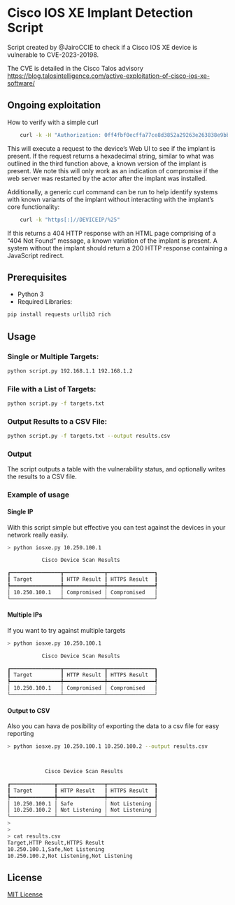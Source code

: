 # Cisco IOS XE Implant Detection Script

Script created by @JairoCCIE to check if a Cisco IOS XE device is vulnerable to CVE-2023-20198.

The CVE is detailed in the Cisco Talos advisory 
https://blog.talosintelligence.com/active-exploitation-of-cisco-ios-xe-software/

## Ongoing exploitation
How to verify with a simple curl

``` bash
    curl -k -H "Authorization: 0ff4fbf0ecffa77ce8d3852a29263e263838e9bb" -X POST "https[:]//DEVICEIP/webui/logoutconfirm.html?logon_hash=1" 
```

This will execute a request to the device’s Web UI to see if the implant is present. If the request returns a hexadecimal string, similar to what was outlined in the third function above, a known version of the implant is present. We note this will only work as an indication of compromise if the web server was restarted by the actor after the implant was installed. 

Additionally, a generic curl command can be run to help identify systems with known variants of the implant without interacting with the implant’s core functionality: 

```bash
    curl -k "https[:]//DEVICEIP/%25"
```

If this returns a 404 HTTP response with an HTML page comprising of a “404 Not Found” message, a known variation of the implant is present. A system without the implant should return a 200 HTTP response containing a JavaScript redirect. 

## Prerequisites
- Python 3
- Required Libraries: 

``` bash
pip install requests urllib3 rich
```

## Usage

### Single or Multiple Targets:
``` bash
python script.py 192.168.1.1 192.168.1.2
```

### File with a List of Targets:
``` bash
python script.py -f targets.txt
```

### Output Results to a CSV File:
``` bash
python script.py -f targets.txt --output results.csv
```

### Output
The script outputs a table with the vulnerability status, and optionally writes the results to a CSV file.

### Example of usage
#### Single IP
With this script simple but effective you can test against the devices in your network really easily. 

``` bash
> python iosxe.py 10.250.100.1

           Cisco Device Scan Results

┏━━━━━━━━━━━━━━━━┳━━━━━━━━━━━━━┳━━━━━━━━━━━━━━━┓
┃ Target         ┃ HTTP Result ┃ HTTPS Result  ┃
┡━━━━━━━━━━━━━━━━╇━━━━━━━━━━━━━╇━━━━━━━━━━━━━━━┩
│ 10.250.100.1   │ Compromised │ Compromised   │
└────────────────┴─────────────┴───────────────┘
```
#### Multiple IPs
If you want to try against multiple targets 

``` bash
> python iosxe.py 10.250.100.1

           Cisco Device Scan Results

┏━━━━━━━━━━━━━━━━┳━━━━━━━━━━━━━┳━━━━━━━━━━━━━━━┓
┃ Target         ┃ HTTP Result ┃ HTTPS Result  ┃
┡━━━━━━━━━━━━━━━━╇━━━━━━━━━━━━━╇━━━━━━━━━━━━━━━┩
│ 10.250.100.1   │ Compromised │ Compromised   │
└────────────────┴─────────────┴───────────────┘
```
#### Output to CSV
Also you can hava de posibility of exporting the data to a csv file for easy reporting


``` bash
> python iosxe.py 10.250.100.1 10.250.100.2 --output results.csv



            Cisco Device Scan Results

┏━━━━━━━━━━━━━━┳━━━━━━━━━━━━━━━┳━━━━━━━━━━━━━━━┓
┃ Target       ┃ HTTP Result   ┃ HTTPS Result  ┃
┡━━━━━━━━━━━━━━╇━━━━━━━━━━━━━━━╇━━━━━━━━━━━━━━━┩
│ 10.250.100.1 │ Safe          │ Not Listening │
│ 10.250.100.2 │ Not Listening │ Not Listening │
└──────────────┴───────────────┴───────────────┘
>
>
> cat results.csv
Target,HTTP Result,HTTPS Result
10.250.100.1,Safe,Not Listening
10.250.100.2,Not Listening,Not Listening
```

## License
[MIT License](LICENSE)